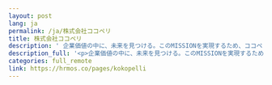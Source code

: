 ```yaml
---
layout: post
lang: ja
permalink: /ja/株式会社ココペリ
title: 株式会社ココペリ
description: ' 企業価値の中に、未来を見つける。このMISSIONを実現するため、ココペリは創業以来一貫して、中小企業を応援するサービスの開発をしています '
description_full: '<p>企業価値の中に、未来を見つける。このMISSIONを実現するため、ココペリは創業以来一貫して、中小企業を応援するサービスの開発をしています</p>'
categories: full_remote
link: https://hrmos.co/pages/kokopelli
---
```

